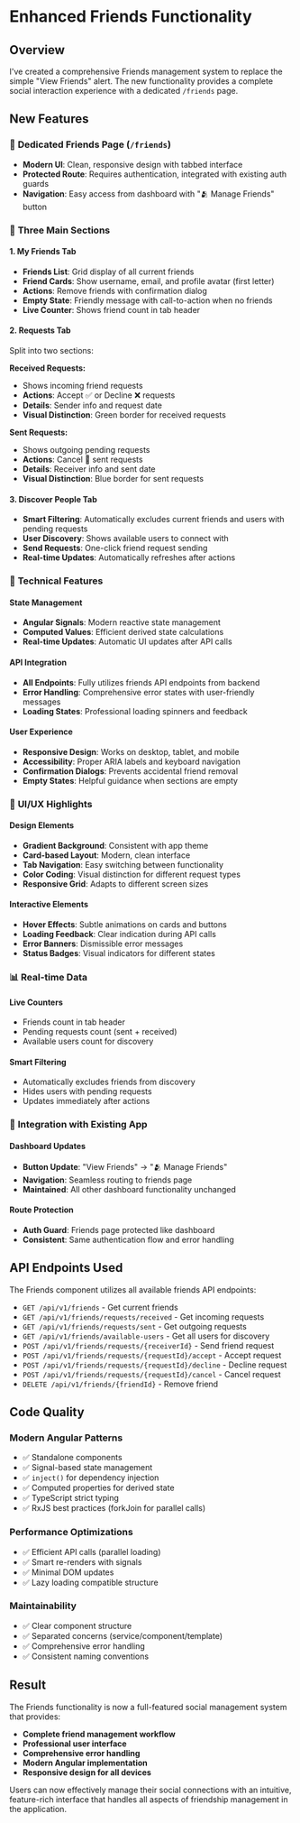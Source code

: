 # Enhanced Friends Functionality

## Overview
I've created a comprehensive Friends management system to replace the simple "View Friends" alert. The new functionality provides a complete social interaction experience with a dedicated `/friends` page.

## New Features

### 🎯 **Dedicated Friends Page (`/friends`)**
- **Modern UI**: Clean, responsive design with tabbed interface
- **Protected Route**: Requires authentication, integrated with existing auth guards
- **Navigation**: Easy access from dashboard with "🫂 Manage Friends" button

### 📱 **Three Main Sections**

#### 1. **My Friends Tab**
- **Friends List**: Grid display of all current friends
- **Friend Cards**: Show username, email, and profile avatar (first letter)
- **Actions**: Remove friends with confirmation dialog
- **Empty State**: Friendly message with call-to-action when no friends
- **Live Counter**: Shows friend count in tab header

#### 2. **Requests Tab**
Split into two sections:

**Received Requests:**
- Shows incoming friend requests
- **Actions**: Accept ✅ or Decline ❌ requests
- **Details**: Sender info and request date
- **Visual Distinction**: Green border for received requests

**Sent Requests:**
- Shows outgoing pending requests
- **Actions**: Cancel 🚫 sent requests
- **Details**: Receiver info and sent date
- **Visual Distinction**: Blue border for sent requests

#### 3. **Discover People Tab**
- **Smart Filtering**: Automatically excludes current friends and users with pending requests
- **User Discovery**: Shows available users to connect with
- **Send Requests**: One-click friend request sending
- **Real-time Updates**: Automatically refreshes after actions

### 🔧 **Technical Features**

#### **State Management**
- **Angular Signals**: Modern reactive state management
- **Computed Values**: Efficient derived state calculations
- **Real-time Updates**: Automatic UI updates after API calls

#### **API Integration**
- **All Endpoints**: Fully utilizes friends API endpoints from backend
- **Error Handling**: Comprehensive error states with user-friendly messages
- **Loading States**: Professional loading spinners and feedback

#### **User Experience**
- **Responsive Design**: Works on desktop, tablet, and mobile
- **Accessibility**: Proper ARIA labels and keyboard navigation
- **Confirmation Dialogs**: Prevents accidental friend removal
- **Empty States**: Helpful guidance when sections are empty

### 🎨 **UI/UX Highlights**

#### **Design Elements**
- **Gradient Background**: Consistent with app theme
- **Card-based Layout**: Modern, clean interface
- **Tab Navigation**: Easy switching between functionality
- **Color Coding**: Visual distinction for different request types
- **Responsive Grid**: Adapts to different screen sizes

#### **Interactive Elements**
- **Hover Effects**: Subtle animations on cards and buttons
- **Loading Feedback**: Clear indication during API calls
- **Error Banners**: Dismissible error messages
- **Status Badges**: Visual indicators for different states

### 📊 **Real-time Data**

#### **Live Counters**
- Friends count in tab header
- Pending requests count (sent + received)
- Available users count for discovery

#### **Smart Filtering**
- Automatically excludes friends from discovery
- Hides users with pending requests
- Updates immediately after actions

### 🔄 **Integration with Existing App**

#### **Dashboard Updates**
- **Button Update**: "View Friends" → "🫂 Manage Friends"
- **Navigation**: Seamless routing to friends page
- **Maintained**: All other dashboard functionality unchanged

#### **Route Protection**
- **Auth Guard**: Friends page protected like dashboard
- **Consistent**: Same authentication flow and error handling

## API Endpoints Used

The Friends component utilizes all available friends API endpoints:

- `GET /api/v1/friends` - Get current friends
- `GET /api/v1/friends/requests/received` - Get incoming requests
- `GET /api/v1/friends/requests/sent` - Get outgoing requests
- `GET /api/v1/friends/available-users` - Get all users for discovery
- `POST /api/v1/friends/requests/{receiverId}` - Send friend request
- `POST /api/v1/friends/requests/{requestId}/accept` - Accept request
- `POST /api/v1/friends/requests/{requestId}/decline` - Decline request
- `POST /api/v1/friends/requests/{requestId}/cancel` - Cancel request
- `DELETE /api/v1/friends/{friendId}` - Remove friend

## Code Quality

### **Modern Angular Patterns**
- ✅ Standalone components
- ✅ Signal-based state management
- ✅ `inject()` for dependency injection
- ✅ Computed properties for derived state
- ✅ TypeScript strict typing
- ✅ RxJS best practices (forkJoin for parallel calls)

### **Performance Optimizations**
- ✅ Efficient API calls (parallel loading)
- ✅ Smart re-renders with signals
- ✅ Minimal DOM updates
- ✅ Lazy loading compatible structure

### **Maintainability**
- ✅ Clear component structure
- ✅ Separated concerns (service/component/template)
- ✅ Comprehensive error handling
- ✅ Consistent naming conventions

## Result

The Friends functionality is now a full-featured social management system that provides:
- **Complete friend management workflow**
- **Professional user interface**
- **Comprehensive error handling**
- **Modern Angular implementation**
- **Responsive design for all devices**

Users can now effectively manage their social connections with an intuitive, feature-rich interface that handles all aspects of friendship management in the application.
